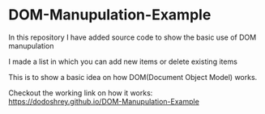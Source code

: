 # DOM-Manupulation-Example

In this repository I have added source code to show the basic use of DOM manupulation

I made a list in which you can add new items or delete existing items

This is to show a basic idea on how DOM(Document Object Model) works.

Checkout the working link on how it works: https://dodoshrey.github.io/DOM-Manupulation-Example
